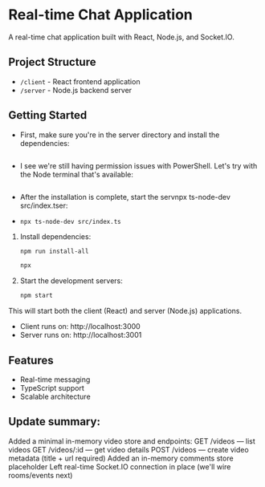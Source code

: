 # Real-time Chat Application

A real-time chat application built with React, Node.js, and Socket.IO.



## Project Structure

- `/client` - React frontend application
- `/server` - Node.js backend server

## Getting Started
- First, make sure you're in the server directory and install the dependencies:
  ```cd server; npm install express socket.io cors typescript @types/express @types/cors @types/node ts-node-dev
  ```

 - I see we're still having permission issues with PowerShell. Let's try with the Node terminal that's available:
    ```pm install express socket.io cors typescript @types/express @types/cors @types/node ts-node-dev
    ```
- After the installation is complete, start the servnpx ts-node-dev src/index.tser:
- ```npx ts-node-dev src/index.ts```
1. Install dependencies:
   ```bash
   npm run install-all

   npx
   ```

2. Start the development servers:
   ```bash
   npm start
   ```



This will start both the client (React) and server (Node.js) applications.

- Client runs on: http://localhost:3000
- Server runs on: http://localhost:3001

## Features

- Real-time messaging
- TypeScript support
- Scalable architecture

## Update summary:

Added a minimal in-memory video store and endpoints:
GET /videos — list videos
GET /videos/:id — get video details
POST /videos — create video metadata (title + url required)
Added an in-memory comments store placeholder
Left real-time Socket.IO connection in place (we'll wire rooms/events next)
